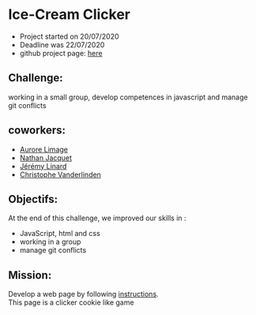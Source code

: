 # Ice-Cream Clicker

- Project started on 20/07/2020
- Deadline was 22/07/2020
- github project page: [here](https://ch-vdld-dev.github.io/cookie-clicker/)

## Challenge:
working in a small group, develop competences in javascript and manage git conflicts

## coworkers: 

- [Aurore Limage ](https://github.com/riizbae)
- [Nathan Jacquet](https://github.com/jacquetnathan)
- [Jérémy Linard](https://github.com/LinardJeremy)
- [Christophe Vanderlinden](https://github.com/ch-vdld-dev)

## Objectifs:
At the end of this challenge, we improved our skills in  :

- JavaScript, html and css
- working in a group
- manage git conflicts

## Mission:
Develop a web page by following [instructions](https://github.com/becodeorg/CRL-Woods-3.21/tree/master/LearningPath/02.The-Hill/11.Javascript/03.JS-Challenges/cookie-clicker). \
This page is a clicker cookie like game
